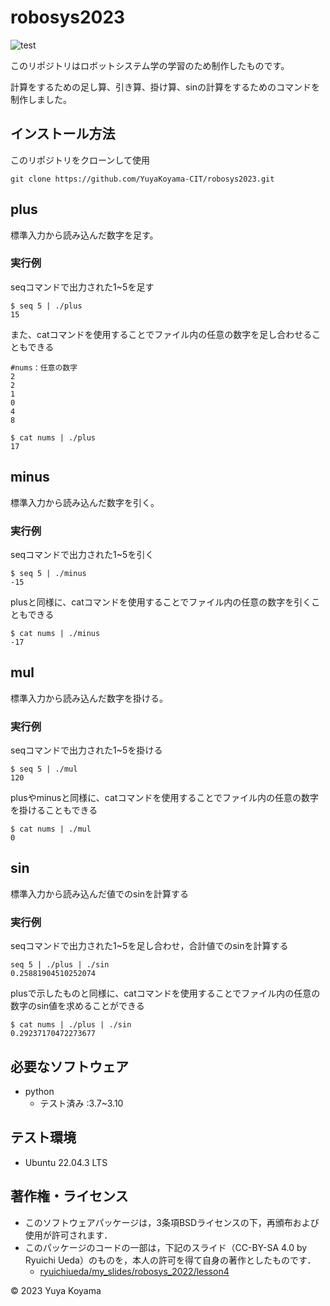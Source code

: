 # robosys2023
![test](https://github.com/YuyaKoyama-CIT/robosys2023/actions/workflows/test.yml/badge.svg)

このリポジトリはロボットシステム学の学習のため制作したものです。

計算をするための足し算、引き算、掛け算、sinの計算をするためのコマンドを制作しました。

## インストール方法

このリポジトリをクローンして使用

```
git clone https://github.com/YuyaKoyama-CIT/robosys2023.git 
```

## plus

標準入力から読み込んだ数字を足す。

### 実行例
seqコマンドで出力された1~5を足す
```
$ seq 5 | ./plus
15
```
また、catコマンドを使用することでファイル内の任意の数字を足し合わせることもできる
```
#nums：任意の数字
2
2
1
0
4
8
```

```
$ cat nums | ./plus
17
```
## minus

標準入力から読み込んだ数字を引く。

### 実行例
seqコマンドで出力された1~5を引く
```
$ seq 5 | ./minus
-15
```
plusと同様に、catコマンドを使用することでファイル内の任意の数字を引くこともできる
```
$ cat nums | ./minus
-17
```
## mul

標準入力から読み込んだ数字を掛ける。

### 実行例
seqコマンドで出力された1~5を掛ける
```
$ seq 5 | ./mul
120
```
plusやminusと同様に、catコマンドを使用することでファイル内の任意の数字を掛けることもできる
```
$ cat nums | ./mul
0
```
## sin

標準入力から読み込んだ値でのsinを計算する

### 実行例
seqコマンドで出力された1~5を足し合わせ，合計値でのsinを計算する
```
seq 5 | ./plus | ./sin
0.25881904510252074
```
plusで示したものと同様に、catコマンドを使用することでファイル内の任意の数字のsin値を求めることができる
```
$ cat nums | ./plus | ./sin
0.29237170472273677
```
## 必要なソフトウェア

* python
	* テスト済み :3.7~3.10

## テスト環境

* Ubuntu 22.04.3 LTS

## 著作権・ライセンス

* このソフトウェアパッケージは，3条項BSDライセンスの下，再頒布および使用が許可されます．
* このパッケージのコードの一部は，下記のスライド（CC-BY-SA 4.0 by Ryuichi Ueda）のものを，本人の許可を得て自身の著作としたものです．
  * [ryuichiueda/my_slides/robosys_2022/lesson4](https://github.com/ryuichiueda/my_slides/blob/master/robosys_2022/lesson4.md)

© 2023 Yuya Koyama
